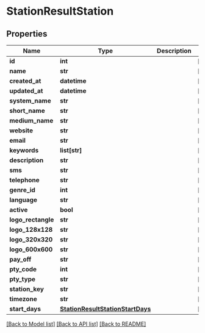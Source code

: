 # StationResultStation

## Properties
Name | Type | Description | Notes
------------ | ------------- | ------------- | -------------
**id** | **int** |  | [optional] 
**name** | **str** |  | [optional] 
**created_at** | **datetime** |  | [optional] 
**updated_at** | **datetime** |  | [optional] 
**system_name** | **str** |  | [optional] 
**short_name** | **str** |  | [optional] 
**medium_name** | **str** |  | [optional] 
**website** | **str** |  | [optional] 
**email** | **str** |  | [optional] 
**keywords** | **list[str]** |  | [optional] 
**description** | **str** |  | [optional] 
**sms** | **str** |  | [optional] 
**telephone** | **str** |  | [optional] 
**genre_id** | **int** |  | [optional] 
**language** | **str** |  | [optional] 
**active** | **bool** |  | [optional] 
**logo_rectangle** | **str** |  | [optional] 
**logo_128x128** | **str** |  | [optional] 
**logo_320x320** | **str** |  | [optional] 
**logo_600x600** | **str** |  | [optional] 
**pay_off** | **str** |  | [optional] 
**pty_code** | **int** |  | [optional] 
**pty_type** | **str** |  | [optional] 
**station_key** | **str** |  | [optional] 
**timezone** | **str** |  | [optional] 
**start_days** | [**StationResultStationStartDays**](StationResultStationStartDays.md) |  | [optional] 

[[Back to Model list]](../README.md#documentation-for-models) [[Back to API list]](../README.md#documentation-for-api-endpoints) [[Back to README]](../README.md)


